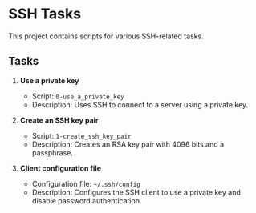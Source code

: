 # SSH Tasks

This project contains scripts for various SSH-related tasks.

## Tasks

1. **Use a private key**
   - Script: `0-use_a_private_key`
   - Description: Uses SSH to connect to a server using a private key.

2. **Create an SSH key pair**
   - Script: `1-create_ssh_key_pair`
   - Description: Creates an RSA key pair with 4096 bits and a passphrase.

3. **Client configuration file**
   - Configuration file: `~/.ssh/config`
   - Description: Configures the SSH client to use a private key and disable password authentication.

